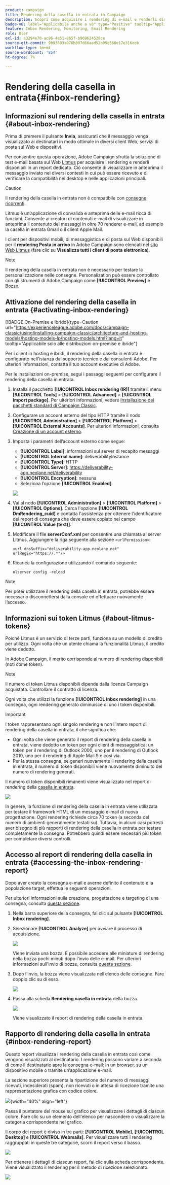 ```yaml
---
product: campaign
title: Rendering della casella in entrata in Campaign
description: Scopri come acquisire i rendering di e-mail e renderli disponibili in un rapporto dedicato
badge-v8: label="Applicabile anche a v8" type="Positive" tooltip="Applicabile anche a Campaign v8"
feature: Inbox Rendering, Monitoring, Email Rendering
role: User
exl-id: a3294e70-ac96-4e51-865f-b969624528ce
source-git-commit: 9b93603a076b007d66aad52b05e560e17e316eeb
workflow-type: tm+mt
source-wordcount: '854'
ht-degree: 7%

---
```


# Rendering della casella in entrata{#inbox-rendering}

## Informazioni sul rendering della casella in entrata {#about-inbox-rendering}

Prima di premere il pulsante **Invia**, assicurati che il messaggio venga visualizzato ai destinatari in modo ottimale in diversi client Web, servizi di posta sul Web e dispositivi.

Per consentire questa operazione, Adobe Campaign sfrutta la soluzione di test e-mail basata sul Web [Litmus](https://litmus.com/email-testing) per acquisire i rendering e renderli disponibili in un report dedicato. Ciò consente di visualizzare in anteprima il messaggio inviato nei diversi contesti in cui può essere ricevuto e di verificare la compatibilità nei desktop e nelle applicazioni principali.

>[!CAUTION]
>Il rendering della casella in entrata non è compatibile con [consegne ricorrenti](communication-channels.md#recurring-delivery).
>

Litmus è un’applicazione di convalida e anteprima delle e-mail ricca di funzioni. Consente ai creatori di contenuti e-mail di visualizzare in anteprima il contenuto dei messaggi in oltre 70 renderer e-mail, ad esempio la casella in entrata Gmail o il client Apple Mail.

I client per dispositivi mobili, di messaggistica e di posta sul Web disponibili per il **rendering Posta in arrivo** in Adobe Campaign sono elencati nel [sito Web Litmus](https://litmus.com/email-testing) (fare clic su **Visualizza tutti i client di posta elettronica**).

>[!NOTE]
>
>Il rendering della casella in entrata non è necessario per testare la personalizzazione nelle consegne. Personalization può essere controllato con gli strumenti di Adobe Campaign come **[!UICONTROL Preview]** e [Bozze](steps-validating-the-delivery.md#sending-a-proof).

## Attivazione del rendering della casella in entrata {#activating-inbox-rendering}

[!BADGE On-Premise e ibrido]{type=Caution url="https://experienceleague.adobe.com/docs/campaign-classic/using/installing-campaign-classic/architecture-and-hosting-models/hosting-models-lp/hosting-models.html?lang=it" tooltip="Applicabile solo alle distribuzioni on-premise e ibride"}

Per i client in hosting e ibridi, il rendering della casella in entrata è configurato nell’istanza dal supporto tecnico e dai consulenti Adobe. Per ulteriori informazioni, contatta il tuo account executive di Adobe.

Per le installazioni on-premise, segui i passaggi seguenti per configurare il rendering della casella in entrata.

1. Installa il pacchetto **[!UICONTROL Inbox rendering (IR)]** tramite il menu **[!UICONTROL Tools]** > **[!UICONTROL Advanced]** > **[!UICONTROL Import package]**. Per ulteriori informazioni, vedere [Installazione dei pacchetti standard di Campaign Classic](../../installation/using/installing-campaign-standard-packages.md).
1. Configurare un account esterno del tipo HTTP tramite il nodo **[!UICONTROL Administration]** > **[!UICONTROL Platform]** > **[!UICONTROL External Accounts]**. Per ulteriori informazioni, consulta [Creazione di un account esterno](../../installation/using/external-accounts.md#creating-an-external-account).
1. Imposta i parametri dell’account esterno come segue:
   * **[!UICONTROL Label]**: informazioni sul server di recapito messaggi
   * **[!UICONTROL Internal name]**: deliverabilityInstance
   * **[!UICONTROL Type]**: HTTP
   * **[!UICONTROL Server]**: https://deliverability-app.neolane.net/deliverability
   * **[!UICONTROL Encryption]**: nessuna
   * Seleziona l’opzione **[!UICONTROL Enabled]**.

   ![](assets/s_tn_inbox_rendering_external-account.png)

1. Vai al nodo **[!UICONTROL Administration]** > **[!UICONTROL Platform]** > **[!UICONTROL Options]**. Cerca l&#39;opzione **[!UICONTROL DmRendering_cuid]** e contatta l&#39;assistenza per ottenere l&#39;identificatore dei report di consegna che deve essere copiato nel campo **[!UICONTROL Value (text)]**.
1. Modificare il file **serverConf.xml** per consentire una chiamata al server Litmus. Aggiungere la riga seguente alla sezione `<urlPermission>`:

   ```
   <url dnsSuffix="deliverability-app.neolane.net" urlRegEx="https://.*"/>
   ```

1. Ricarica la configurazione utilizzando il comando seguente:

   ```
   nlserver config -reload
   ```

>[!NOTE]
>
>Per poter utilizzare il rendering della casella in entrata, potrebbe essere necessario disconnettersi dalla console ed effettuare nuovamente l’accesso.

## Informazioni sui token Litmus {#about-litmus-tokens}

Poiché Litmus è un servizio di terze parti, funziona su un modello di credito per utilizzo. Ogni volta che un utente chiama la funzionalità Litmus, il credito viene dedotto.

In Adobe Campaign, il merito corrisponde al numero di rendering disponibili (noti come token).

>[!NOTE]
>
>Il numero di token Litmus disponibili dipende dalla licenza Campaign acquistata. Controllare il contratto di licenza.

Ogni volta che utilizzi la funzione **[!UICONTROL Inbox rendering]** in una consegna, ogni rendering generato diminuisce di uno i token disponibili.

>[!IMPORTANT]
>
>I token rappresentano ogni singolo rendering e non l’intero report di rendering della casella in entrata, il che significa che:
>
>* Ogni volta che viene generato il report di rendering della casella in entrata, viene dedotto un token per ogni client di messaggistica: un token per il rendering di Outlook 2000, uno per il rendering di Outlook 2010, uno per il rendering di Apple Mail 9 e così via.
>* Per la stessa consegna, se generi nuovamente il rendering della casella in entrata, il numero di token disponibili viene nuovamente diminuito del numero di rendering generati.
>

Il numero di token disponibili rimanenti viene visualizzato nel report di rendering della [casella in entrata](#inbox-rendering-report).

![](assets/s_tn_inbox_rendering_tokens.png)

In genere, la funzione di rendering della casella in entrata viene utilizzata per testare il framework HTML di un messaggio e-mail di nuova progettazione. Ogni rendering richiede circa 70 token (a seconda del numero di ambienti generalmente testati su). Tuttavia, in alcuni casi potresti aver bisogno di più rapporti di rendering della casella in entrata per testare completamente la consegna. Potrebbero quindi essere necessari più token per completare diversi controlli.

## Accesso al report di rendering della casella in entrata {#accessing-the-inbox-rendering-report}

Dopo aver creato la consegna e-mail e averne definito il contenuto e la popolazione target, effettua le seguenti operazioni.

Per ulteriori informazioni sulla creazione, progettazione e targeting di una consegna, consulta [questa sezione](about-email-channel.md).

1. Nella barra superiore della consegna, fai clic sul pulsante **[!UICONTROL Inbox rendering]**.
1. Selezionare **[!UICONTROL Analyze]** per avviare il processo di acquisizione.

   ![](assets/s_tn_inbox_rendering_button.png)

   Viene inviata una bozza. È possibile accedere alle miniature di rendering nella bozza pochi minuti dopo l’invio delle e-mail. Per ulteriori informazioni sull&#39;invio di bozze, consulta [questa sezione](steps-validating-the-delivery.md#sending-a-proof).

1. Dopo l’invio, la bozza viene visualizzata nell’elenco delle consegne. Fare doppio clic su di esso.

   ![](assets/s_tn_inbox_rendering_delivery_list.png)

1. Passa alla scheda **Rendering casella in entrata** della bozza.

   ![](assets/s_tn_inbox_rendering_tab.png)

   Viene visualizzato il report di rendering della casella in entrata.

## Rapporto di rendering della casella in entrata {#inbox-rendering-report}

Questo report visualizza i rendering della casella in entrata così come vengono visualizzati al destinatario. I rendering possono variare a seconda di come il destinatario apre la consegna e-mail: in un browser, su un dispositivo mobile o tramite un’applicazione e-mail.

La sezione superiore presenta la ripartizione del numero di messaggi ricevuti, indesiderati (spam), non ricevuti o in attesa di ricezione tramite una rappresentazione grafica con codice colore.

![](assets/s_tn_inbox_rendering_summary.png){width="40%" align="left"}

Passa il puntatore del mouse sul grafico per visualizzare i dettagli di ciascun colore. Fare clic su un elemento dell&#39;elenco per nascondere o visualizzare la categoria corrispondente nel grafico.

Il corpo del report è diviso in tre parti: **[!UICONTROL Mobile]**, **[!UICONTROL Desktop]** e **[!UICONTROL Webmails]**. Per visualizzare tutti i rendering raggruppati in queste tre categorie, scorri il report verso il basso.

![](assets/s_tn_inbox_rendering_report.png)

Per ottenere i dettagli di ciascun report, fai clic sulla scheda corrispondente. Viene visualizzato il rendering per il metodo di ricezione selezionato.

![](assets/s_tn_inbox_rendering_example.png)

